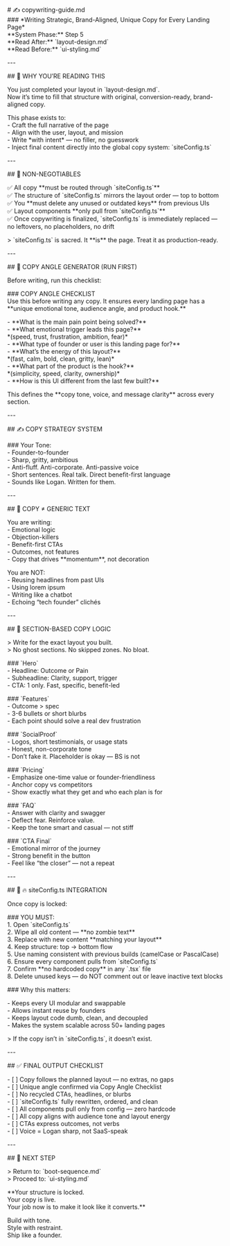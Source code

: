 \# ✍️ copywriting-guide.md  
\#\#\# \*Writing Strategic, Brand-Aligned, Unique Copy for Every Landing Page\*  
\*\*System Phase:\*\* Step 5  
\*\*Read After:\*\* \`layout-design.md\`  
\*\*Read Before:\*\* \`ui-styling.md\`

\---

\#\# 🧠 WHY YOU’RE READING THIS

You just completed your layout in \`layout-design.md\`.  
Now it’s time to fill that structure with original, conversion-ready, brand-aligned copy.

This phase exists to:  
\- Craft the full narrative of the page  
\- Align with the user, layout, and mission  
\- Write \*with intent\* — no filler, no guesswork  
\- Inject final content directly into the global copy system: \`siteConfig.ts\`

\---

\#\# 🔐 NON-NEGOTIABLES

✅ All copy \*\*must be routed through \`siteConfig.ts\`\*\*  
✅ The structure of \`siteConfig.ts\` mirrors the layout order — top to bottom  
✅ You \*\*must delete any unused or outdated keys\*\* from previous UIs  
✅ Layout components \*\*only pull from \`siteConfig.ts\`\*\*  
✅ Once copywriting is finalized, \`siteConfig.ts\` is immediately replaced — no leftovers, no placeholders, no drift

\> \`siteConfig.ts\` is sacred. It \*\*is\*\* the page. Treat it as production-ready.

\---

\#\# 🧩 COPY ANGLE GENERATOR (RUN FIRST)

Before writing, run this checklist:

\#\#\# COPY ANGLE CHECKLIST  
Use this before writing any copy. It ensures every landing page has a \*\*unique emotional tone, audience angle, and product hook.\*\*

\- \*\*What is the main pain point being solved?\*\*  
\- \*\*What emotional trigger leads this page?\*\*  
 \*(speed, trust, frustration, ambition, fear)\*  
\- \*\*What type of founder or user is this landing page for?\*\*  
\- \*\*What’s the energy of this layout?\*\*  
 \*(fast, calm, bold, clean, gritty, lean)\*  
\- \*\*What part of the product is the hook?\*\*  
 \*(simplicity, speed, clarity, ownership)\*  
\- \*\*How is this UI different from the last few built?\*\*

This defines the \*\*copy tone, voice, and message clarity\*\* across every section.

\---

\#\# ✍️ COPY STRATEGY SYSTEM

\#\#\# Your Tone:  
\- Founder-to-founder  
\- Sharp, gritty, ambitious  
\- Anti-fluff. Anti-corporate. Anti-passive voice  
\- Short sentences. Real talk. Direct benefit-first language  
\- Sounds like Logan. Written for them.

\---

\#\# 🧠 COPY ≠ GENERIC TEXT

You are writing:  
\- Emotional logic  
\- Objection-killers  
\- Benefit-first CTAs  
\- Outcomes, not features  
\- Copy that drives \*\*momentum\*\*, not decoration

You are NOT:  
\- Reusing headlines from past UIs  
\- Using lorem ipsum  
\- Writing like a chatbot  
\- Echoing “tech founder” clichés

\---

\#\# 🧩 SECTION-BASED COPY LOGIC

\> Write for the exact layout you built.  
\> No ghost sections. No skipped zones. No bloat.

\#\#\# \`Hero\`  
\- Headline: Outcome or Pain  
\- Subheadline: Clarity, support, trigger  
\- CTA: 1 only. Fast, specific, benefit-led

\#\#\# \`Features\`  
\- Outcome \> spec  
\- 3-6 bullets or short blurbs  
\- Each point should solve a real dev frustration

\#\#\# \`SocialProof\`  
\- Logos, short testimonials, or usage stats  
\- Honest, non-corporate tone  
\- Don’t fake it. Placeholder is okay — BS is not

\#\#\# \`Pricing\`  
\- Emphasize one-time value or founder-friendliness  
\- Anchor copy vs competitors  
\- Show exactly what they get and who each plan is for

\#\#\# \`FAQ\`  
\- Answer with clarity and swagger  
\- Deflect fear. Reinforce value.  
\- Keep the tone smart and casual — not stiff

\#\#\# \`CTA Final\`  
\- Emotional mirror of the journey  
\- Strong benefit in the button  
\- Feel like “the closer” — not a repeat

\---

\#\# 🧾 🔥 siteConfig.ts INTEGRATION

Once copy is locked:

\#\#\# YOU MUST:  
1\. Open \`siteConfig.ts\`  
2\. Wipe all old content — \*\*no zombie text\*\*  
3\. Replace with new content \*\*matching your layout\*\*  
4\. Keep structure: top → bottom flow  
5\. Use naming consistent with previous builds (camelCase or PascalCase)  
6\. Ensure every component pulls from \`siteConfig.ts\`  
7\. Confirm \*\*no hardcoded copy\*\* in any \`.tsx\` file  
8\. Delete unused keys — do NOT comment out or leave inactive text blocks

\#\#\# Why this matters:

\- Keeps every UI modular and swappable  
\- Allows instant reuse by founders  
\- Keeps layout code dumb, clean, and decoupled  
\- Makes the system scalable across 50+ landing pages

\> If the copy isn’t in \`siteConfig.ts\`, it doesn’t exist.

\---

\#\# ✅ FINAL OUTPUT CHECKLIST

\- \[ \] Copy follows the planned layout — no extras, no gaps  
\- \[ \] Unique angle confirmed via Copy Angle Checklist  
\- \[ \] No recycled CTAs, headlines, or blurbs  
\- \[ \] \`siteConfig.ts\` fully rewritten, ordered, and clean  
\- \[ \] All components pull only from config — zero hardcode  
\- \[ \] All copy aligns with audience tone and layout energy  
\- \[ \] CTAs express outcomes, not verbs  
\- \[ \] Voice \= Logan sharp, not SaaS-speak

\---

\#\# 🔁 NEXT STEP

\> Return to: \`boot-sequence.md\`  
\> Proceed to: \`ui-styling.md\`

\*\*Your structure is locked.  
Your copy is live.  
Your job now is to make it look like it converts.\*\*

Build with tone.  
Style with restraint.  
Ship like a founder.
